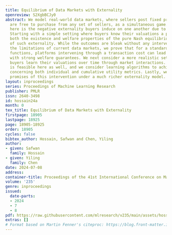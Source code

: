```yaml
---
title: Equilibrium of Data Markets with Externality
openreview: S2XgbBCJy0
abstract: We model real-world data markets, where sellers post fixed prices and buyers
  are free to purchase from any set of sellers, as a simultaneous game. A key component
  here is the negative externality buyers induce on one another due to data purchases.
  Starting with a simple setting where buyers know their valuations a priori, we characterize
  both the existence and welfare properties of the pure Nash equilibrium in the presence
  of such externality. While the outcomes are bleak without any intervention, mirroring
  the limitations of current data markets, we prove that for a standard class of externality
  functions, platforms intervening through a transaction cost can lead to a pure equilibrium
  with strong welfare guarantees. We next consider a more realistic setting where
  buyers learn their valuations over time through market interactions. Our intervention
  is feasible here as well, and we consider learning algorithms to achieve low regret
  concerning both individual and cumulative utility metrics. Lastly, we analyze the
  promises of this intervention under a much richer externality model.
layout: inproceedings
series: Proceedings of Machine Learning Research
publisher: PMLR
issn: 2640-3498
id: hossain24a
month: 0
tex_title: Equilibrium of Data Markets with Externality
firstpage: 18905
lastpage: 18925
page: 18905-18925
order: 18905
cycles: false
bibtex_author: Hossain, Safwan and Chen, Yiling
author:
- given: Safwan
  family: Hossain
- given: Yiling
  family: Chen
date: 2024-07-08
address:
container-title: Proceedings of the 41st International Conference on Machine Learning
volume: '235'
genre: inproceedings
issued:
  date-parts:
  - 2024
  - 7
  - 8
pdf: https://raw.githubusercontent.com/mlresearch/v235/main/assets/hossain24a/hossain24a.pdf
extras: []
# Format based on Martin Fenner's citeproc: https://blog.front-matter.io/posts/citeproc-yaml-for-bibliographies/
---
```

